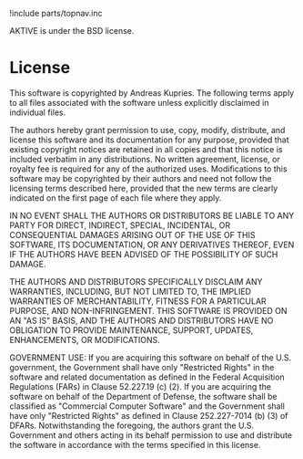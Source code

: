 !include parts/topnav.inc

AKTIVE is under the BSD license.

# License

This software is copyrighted by Andreas Kupries.  The following terms apply to all files associated
with the software unless explicitly disclaimed in individual files.

The authors hereby grant permission to use, copy, modify, distribute, and license this software and
its documentation for any purpose, provided that existing copyright notices are retained in all
copies and that this notice is included verbatim in any distributions. No written agreement,
license, or royalty fee is required for any of the authorized uses.  Modifications to this software
may be copyrighted by their authors and need not follow the licensing terms described here, provided
that the new terms are clearly indicated on the first page of each file where they apply.

IN NO EVENT SHALL THE AUTHORS OR DISTRIBUTORS BE LIABLE TO ANY PARTY FOR DIRECT, INDIRECT, SPECIAL,
INCIDENTAL, OR CONSEQUENTIAL DAMAGES ARISING OUT OF THE USE OF THIS SOFTWARE, ITS DOCUMENTATION, OR
ANY DERIVATIVES THEREOF, EVEN IF THE AUTHORS HAVE BEEN ADVISED OF THE POSSIBILITY OF SUCH DAMAGE.

THE AUTHORS AND DISTRIBUTORS SPECIFICALLY DISCLAIM ANY WARRANTIES, INCLUDING, BUT NOT LIMITED TO,
THE IMPLIED WARRANTIES OF MERCHANTABILITY, FITNESS FOR A PARTICULAR PURPOSE, AND NON-INFRINGEMENT.
THIS SOFTWARE IS PROVIDED ON AN "AS IS" BASIS, AND THE AUTHORS AND DISTRIBUTORS HAVE NO OBLIGATION
TO PROVIDE MAINTENANCE, SUPPORT, UPDATES, ENHANCEMENTS, OR MODIFICATIONS.

GOVERNMENT USE: If you are acquiring this software on behalf of the U.S. government, the Government
shall have only "Restricted Rights" in the software and related documentation as defined in the
Federal Acquisition Regulations (FARs) in Clause 52.227.19 (c) (2).  If you are acquiring the
software on behalf of the Department of Defense, the software shall be classified as "Commercial
Computer Software" and the Government shall have only "Restricted Rights" as defined in Clause
252.227-7014 (b) (3) of DFARs.  Notwithstanding the foregoing, the authors grant the U.S. Government
and others acting in its behalf permission to use and distribute the software in accordance with the
terms specified in this license.
